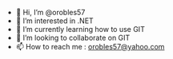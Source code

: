- 👋 Hi, I’m @orobles57
- 👀 I’m interested in .NET
- 🌱 I’m currently learning how to use GIT
- 💞️ I’m looking to collaborate on GIT
- 📫 How to reach me : orobles57@yahoo.com

<!---
orobles57/orobles57 is a ✨ special ✨ repository because its `README.md` (this file) appears on your GitHub profile.
You can click the Preview link to take a look at your changes.
--->
